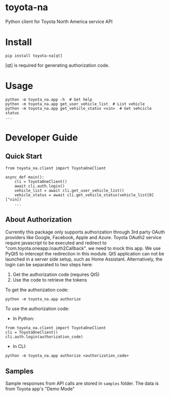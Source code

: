 # toyota-na
Python client for Toyota North America service API

# Install
```
pip install toyota-na[qt]
```
[qt] is required for generating authorization code.
# Usage
```
python -m toyota_na.app -h  # Get help
python -m toyota_na.app get_user_vehicle_list  # List vehicle
python -m toyota_na.app get_vehicle_status <vin>  # Get vehcicle status
...
```

# Developer Guide
## Quick Start
```
from toyota_na.client import ToyotaOneClient

async def main():
    cli = ToyotaOneClient()
    await cli.auth.login()
    vehicle_list = await cli.get_user_vehicle_list()
    vehicle_status = await cli.get_vehicle_status(vehicle_list[0]["vin])
    ...
```
## About Authorization
Currently this package only supports authorization through 3rd party OAuth providers like Google, Facebook, Apple and Azure.
Toyota OAuth2 service require javascript to be executed and redirect to "com.toyota.oneapp:/oauth2Callback".
we need to mock this app. We use PyQt5 to intercept the redirection in this module.
Qt5 application can not be launched in a server side setup, such as Home Assistant.
Alternatively, the login can be separated to two steps here:
1. Get the authorization code (requires Qt5)
2. Use the code to retrieve the tokens


To get the authorization code:
```
python -m toyota_na.app authorize
```
To use the authorization code:
- In Python:
```
from toyota_na.client import ToyotaOneClient
cli = ToyotaOneClient()
cli.auth.login(authorization_code)
```
- In CLI:
```
python -m toyota_na.app authorize <authorization_code>
```
## Samples
Sample responses from API calls are stored in `samples` folder. The data is from Toyota app's "Demo Mode"
